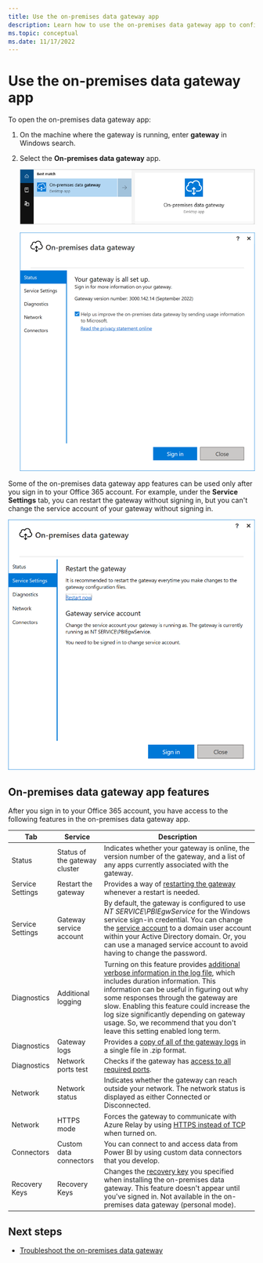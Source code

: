 ```yaml
---
title: Use the on-premises data gateway app
description: Learn how to use the on-premises data gateway app to configure various services of your on-premises data gateway.
ms.topic: conceptual
ms.date: 11/17/2022
---
```


# Use the on-premises data gateway app

To open the on-premises data gateway app:

1. On the machine where the gateway is running, enter **gateway** in Windows search.

2. Select the **On-premises data gateway** app.

    ![Search for On-premises data gateway app.](media/service-gateway-app/gateway-app-search.png)

    ![On-premises data gateway opening dialog box.](media/service-gateway-app/opening-dialog.png)

Some of the on-premises data gateway app features can be used only after you sign in to your Office 365 account. For example, under the **Service Settings** tab, you can restart the gateway without signing in, but you can't change the service account of your gateway without signing in.

![Example of actions that can and can't be taken without signing in.](media/service-gateway-app/sign-on-actions.png)

## On-premises data gateway app features

After you sign in to your Office 365 account, you have access to the following features in the on-premises data gateway app.

|Tab |Service |Description |
| ---- | ---- | ---- |
|Status |Status of the gateway cluster |Indicates whether your gateway is online, the version number of the gateway, and a list of any apps currently associated with the gateway. |
|Service Settings |Restart the gateway |Provides a way of [restarting the gateway](service-gateway-restart.md) whenever a restart is needed. |
|Service Settings |Gateway service account |By default, the gateway is configured to use *NT SERVICE\PBIEgwService* for the Windows service sign-in credential. You can change the [service account](service-gateway-service-account.md) to a domain user account within your Active Directory domain. Or, you can use a managed service account to avoid having to change the password. |
|Diagnostics |Additional logging |Turning on this feature provides [additional verbose information in the log file](service-gateway-performance.md#slow-performing-queries), which includes duration information. This information can be useful in figuring out why some responses through the gateway are slow. Enabling this feature could increase the log size significantly depending on gateway usage. So, we recommend that you don't leave this setting enabled long term. |
|Diagnostics |Gateway logs |Provides a [copy of all of the gateway logs](service-gateway-tshoot.md#troubleshooting-tools) in a single file in .zip format. |
|Diagnostics |Network ports test |Checks if the gateway has [access to all required ports](service-gateway-communication.md#network-ports-test). |
|Network |Network status |Indicates whether the gateway can reach outside your network. The network status is displayed as either Connected or Disconnected. |
|Network |HTTPS mode |Forces the gateway to communicate with Azure Relay by using [HTTPS instead of TCP](service-gateway-communication.md#force-https-communication-with-azure-relay) when turned on. |
|Connectors |Custom data connectors | You can connect to and access data from Power BI by using custom data connectors that you develop. |
|Recovery Keys |Recovery Keys |Changes the [recovery key](service-gateway-recovery-key.md) you specified when installing the on-premises data gateway. This feature doesn't appear until you've signed in. Not available in the on-premises data gateway (personal mode).|

## Next steps

* [Troubleshoot the on-premises data gateway](service-gateway-tshoot.md)
